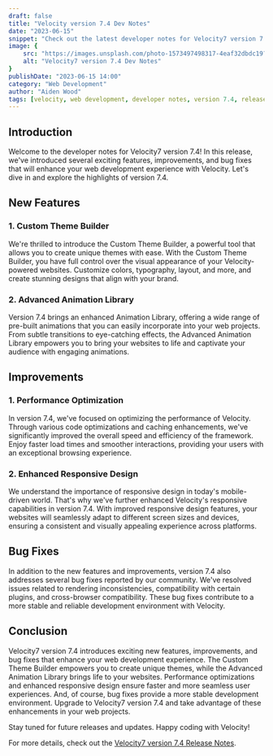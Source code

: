 ```yaml
---
draft: false
title: "Velocity version 7.4 Dev Notes"
date: "2023-06-15"
snippet: "Check out the latest developer notes for Velocity7 version 7.4. Discover the new features, improvements, and bug fixes in this release, and learn how they can enhance your web development experience with Velocity."
image: {
    src: "https://images.unsplash.com/photo-1573497498317-4eaf32dbdc19?&fit=crop&w=430&h=240",
    alt: "Velocity7 version 7.4 Dev Notes"
}
publishDate: "2023-06-15 14:00"
category: "Web Development"
author: "Aiden Wood"
tags: [velocity, web development, developer notes, version 7.4, release]
---
```


## Introduction

Welcome to the developer notes for Velocity7 version 7.4! In this release, we've introduced several exciting features, improvements, and bug fixes that will enhance your web development experience with Velocity. Let's dive in and explore the highlights of version 7.4.

## New Features

### 1. Custom Theme Builder

We're thrilled to introduce the Custom Theme Builder, a powerful tool that allows you to create unique themes with ease. With the Custom Theme Builder, you have full control over the visual appearance of your Velocity-powered websites. Customize colors, typography, layout, and more, and create stunning designs that align with your brand.

### 2. Advanced Animation Library

Version 7.4 brings an enhanced Animation Library, offering a wide range of pre-built animations that you can easily incorporate into your web projects. From subtle transitions to eye-catching effects, the Advanced Animation Library empowers you to bring your websites to life and captivate your audience with engaging animations.

## Improvements

### 1. Performance Optimization

In version 7.4, we've focused on optimizing the performance of Velocity. Through various code optimizations and caching enhancements, we've significantly improved the overall speed and efficiency of the framework. Enjoy faster load times and smoother interactions, providing your users with an exceptional browsing experience.

### 2. Enhanced Responsive Design

We understand the importance of responsive design in today's mobile-driven world. That's why we've further enhanced Velocity's responsive capabilities in version 7.4. With improved responsive design features, your websites will seamlessly adapt to different screen sizes and devices, ensuring a consistent and visually appealing experience across platforms.

## Bug Fixes

In addition to the new features and improvements, version 7.4 also addresses several bug fixes reported by our community. We've resolved issues related to rendering inconsistencies, compatibility with certain plugins, and cross-browser compatibility. These bug fixes contribute to a more stable and reliable development environment with Velocity.

## Conclusion

Velocity7 version 7.4 introduces exciting new features, improvements, and bug fixes that enhance your web development experience. The Custom Theme Builder empowers you to create unique themes, while the Advanced Animation Library brings life to your websites. Performance optimizations and enhanced responsive design ensure faster and more seamless user experiences. And, of course, bug fixes provide a more stable development environment. Upgrade to Velocity7 version 7.4 and take advantage of these enhancements in your web projects.

Stay tuned for future releases and updates. Happy coding with Velocity!

For more details, check out the [Velocity7 version 7.4 Release Notes](https://velocity.aidxn.com/docs/releases/7.4).

